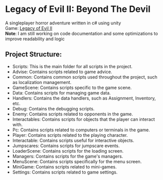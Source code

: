 # Legacy of Evil II: Beyond The Devil

A singleplayer horror adventure written in c# using unity<br/>
Game: <a href="https://ctx1000.itch.io/legacy-of-evil-beyond-the-devil">Legacy of Evil II</a><br />
**Note**: I am still working on code documentation and some optimizations to improve readability and logic

## Project Structure:
<ul>
  <li>Scripts: This is the main folder for all scripts in the project.</li>
  <li>Advise: Contains scripts related to game advice.</li>
  <li>Common: Contains common scripts used throughout the project, such as localization management.</li>
  <li>GameScene: Contains scripts specific to the game scene.</li>
  <li>Data: Contains scripts for managing game data.</li>
  <li>Handlers: Contains the data handlers, such as Assignment, Inventory, etc.</li>
  <li>Debug: Contains the debugging scripts.</li>
  <li>Enemy: Contains scripts related to opponents in the game.</li>
  <li>Interactables: Contains scripts for objects that the player can interact with.</li>
  <li>Pc: Contains scripts related to computers or terminals in the game.</li>
  <li>Player: Contains scripts related to the playing character.</li>
  <li>Interactable: Contains scripts useful for interactive objects.</li>
  <li>Jumpscares: Contains scripts for jumpscare events.</li>
  <li>LoaderScene: Contains scripts for the loading screen.</li>
  <li>Managers: Contains scripts for the game's managers.</li>
  <li>MenuScene: Contains scripts specifically for the menu screen.</li>
  <li>MiniGame: Contains scripts related to mini-games.</li>
  <li>Settings: Contains scripts related to game settings.</li>
</ul>
